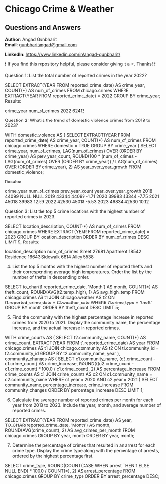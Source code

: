 # Chicago Crime & Weather
## Questions and Answers

**Author**: Angad Gunbharit <br />
**Email**: gunbharitangad@gmail.com <br />

**LinkedIn**: https://www.linkedin.com/in/angad-gunbharit/ <br />

:exclamation: If you find this repository helpful, please consider giving it a :star:. Thanks! :exclamation:

Question 1: List the total number of reported crimes in the year 2022?




SELECT 
    EXTRACT(YEAR FROM reported_crime_date) AS crime_year,
    COUNT(*) AS num_of_crimes
FROM 
    chicago.crimes
WHERE 
    EXTRACT(YEAR FROM reported_crime_date) = 2022
GROUP BY 
    crime_year;
Results:

crime_year	num_of_crimes
2022	62412



Question 2: What is the trend of domestic violence crimes from 2018 to 2023?


WITH domestic_violence AS (
    SELECT 
        EXTRACT(YEAR FROM reported_crime_date) AS crime_year,
        COUNT(*) AS num_of_crimes
    FROM 
        chicago.crimes
    WHERE 
        domestic = TRUE
    GROUP BY 
        crime_year
)
SELECT 
    crime_year,
    num_of_crimes,
    LAG(num_of_crimes) OVER (ORDER BY crime_year) AS prev_year_count,
    ROUND(100 * (num_of_crimes - LAG(num_of_crimes) OVER (ORDER BY crime_year)) / LAG(num_of_crimes) OVER (ORDER BY crime_year), 2) AS year_over_year_growth
FROM 
    domestic_violence;

    
Results:

crime_year	num_of_crimes	prev_year_count	year_over_year_growth
2018	44099	NULL	NULL
2019	43344	44099	-1.71
2020	39983	43344	-7.75
2021	45018	39983	12.59
2022	42530	45018	-5.53
2023	46834	42530	10.12




Question 3: List the top 5 crime locations with the highest number of reported crimes in 2023.


SELECT 
    location_description,
    COUNT(*) AS num_of_crimes
FROM 
    chicago.crimes
WHERE 
    EXTRACT(YEAR FROM reported_crime_date) = 2023
GROUP BY 
    location_description
ORDER BY 
    num_of_crimes DESC
LIMIT 5;
Results:

location_description	num_of_crimes
Street	27681
Apartment	18542
Residence	16643
Sidewalk	6814
Alley	5538





4. List the top 5 months with the highest number of reported thefts and their corresponding average high temperatures. Order the list by the number of thefts in descending order.


SELECT
    to_char(t1.reported_crime_date, 'Month') AS month,
    COUNT(*) AS theft_count,
    ROUND(AVG(t2.temp_high), 1) AS avg_high_temp
FROM
    chicago.crimes AS t1
JOIN 
    chicago.weather AS t2
ON 
    t1.reported_crime_date = t2.weather_date
WHERE 
    t1.crime_type = 'theft'
GROUP BY
    month
ORDER BY
    theft_count DESC
LIMIT 5;





5. Find the community with the highest percentage increase in reported crimes from 2020 to 2021. Display the community name, the percentage increase, and the actual increase in reported crimes.

WITH crime_counts AS (
    SELECT
        t2.community_name,
        COUNT(*) AS crime_count,
        EXTRACT(YEAR FROM t1.reported_crime_date) AS year
    FROM
        chicago.crimes AS t1
    JOIN 
        chicago.community AS t2
    ON 
        t1.community_id = t2.community_id
    GROUP BY
        t2.community_name,
        year
),
community_changes AS (
    SELECT
        c1.community_name,
        (c2.crime_count - c1.crime_count) AS crime_increase,
        ROUND(((c2.crime_count - c1.crime_count) * 100.0 / c1.crime_count), 2) AS percentage_increase
    FROM
        crime_counts AS c1
    JOIN
        crime_counts AS c2
    ON
        c1.community_name = c2.community_name
    WHERE
        c1.year = 2020 AND c2.year = 2021
)
SELECT
    community_name,
    percentage_increase,
    crime_increase
FROM
    community_changes
ORDER BY
    percentage_increase DESC
LIMIT 1;





6. Calculate the average number of reported crimes per month for each year from 2018 to 2023. Include the year, month, and average number of reported crimes.

SELECT
    EXTRACT(YEAR FROM reported_crime_date) AS year,
    TO_CHAR(reported_crime_date, 'Month') AS month,
    ROUND(AVG(crime_count), 2) AS avg_crimes_per_month
FROM
    chicago.crimes
GROUP BY
    year, month
ORDER BY
    year, month;





7. Determine the percentage of crimes that resulted in an arrest for each crime type. Display the crime type along with the percentage of arrests, ordered by the highest percentage first.


SELECT
    crime_type,
    ROUND(COUNT(CASE WHEN arrest THEN 1 ELSE NULL END) * 100.0 / COUNT(*), 2) AS arrest_percentage
FROM
    chicago.crimes
GROUP BY
    crime_type
ORDER BY
    arrest_percentage DESC;




